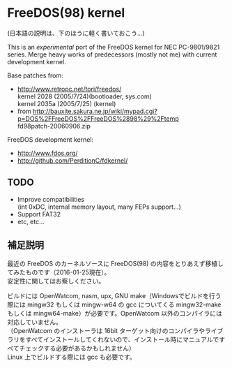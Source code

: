 FreeDOS(98) kernel
==================

(日本語の説明は、下のほうに軽く書いておこう…)

This is an *experimental* port of the FreeDOS kernel for NEC PC-9801/9821 series.
Merge heavy works of predecessors (mostly not me) with current development kernel.

Base patches from:

* http://www.retropc.net/tori/freedos/  
kernel 2028 (2005/7/24)(bootloader, sys.com)  
kernel 2035a (2005/7/25) (kernel)
* from http://bauxite.sakura.ne.jp/wiki/mypad.cgi?p=DOS%2FFreeDOS%2FFreeDOS%2898%29%2Ftemp  
fd98patch-20060906.zip

FreeDOS development kernel:

* http://www.fdos.org/
* http://github.com/PerditionC/fdkernel/


TODO
----

* Improve compatibilities  
(int 0xDC, internal memory layout, many FEPs support...)
* Support FAT32
* etc, etc...


補足説明
--------

最近の FreeDOS のカーネルソースに FreeDOS(98) の内容をとりあえず移植してみたものです（2016-01-25現在）。  
安定性に関してはお察しください。

ビルドには OpenWatcom, nasm, upx, GNU make（Windowsでビルドを行う際には mingw32 もしくは mingw-w64 の gcc についてくる mingw32-make もしくは mingw64-make）が必要です。OpenWatcom 以外のコンパイラには対応していません。  
（OpenWatcom のインストーラは 16bit ターゲット向けのコンパイラやライブラリをすべてインストールしてくれないので、インストール時にマニュアルですべてチェックする必要があるかもしれません）  
Linux 上でビルドする際には gcc も必要です。


